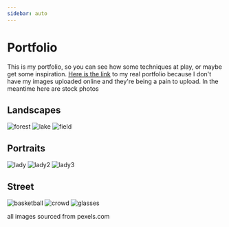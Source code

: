 ```yaml
---
sidebar: auto
---
```


# Portfolio

This is my portfolio, so you can see how some techniques at play, or maybe get some inspiration. [Here is the link](https://alytoonn.wixsite.com/portfoliofinal) to my real portfolio because I don't have my images uploaded online and they're being a pain to upload. In the meantime here are stock photos

## Landscapes
![forest](https://images.pexels.com/photos/709552/pexels-photo-709552.jpeg?auto=compress&cs=tinysrgb&w=1260&h=750&dpr=2)
![lake](https://images.pexels.com/photos/2649403/pexels-photo-2649403.jpeg?auto=compress&cs=tinysrgb&w=1260&h=750&dpr=2)
![field](https://images.pexels.com/photos/440731/pexels-photo-440731.jpeg?auto=compress&cs=tinysrgb&w=1260&h=750&dpr=2)

## Portraits
![lady](https://images.pexels.com/photos/573299/pexels-photo-573299.jpeg?auto=compress&cs=tinysrgb&w=1260&h=750&dpr=2)
![lady2](https://images.pexels.com/photos/762020/pexels-photo-762020.jpeg?auto=compress&cs=tinysrgb&w=1260&h=750&dpr=2)
![lady3](https://images.pexels.com/photos/713312/pexels-photo-713312.jpeg?auto=compress&cs=tinysrgb&w=1260&h=750&dpr=2)

## Street
![basketball](https://images.pexels.com/photos/1045534/pexels-photo-1045534.jpeg?auto=compress&cs=tinysrgb&w=1260&h=750&dpr=2)
![crowd](https://images.pexels.com/photos/1472334/pexels-photo-1472334.jpeg?auto=compress&cs=tinysrgb&w=1260&h=750&dpr=2)
![glasses](https://images.pexels.com/photos/2131647/pexels-photo-2131647.jpeg?auto=compress&cs=tinysrgb&w=1260&h=750&dpr=2)

all images sourced from pexels.com

